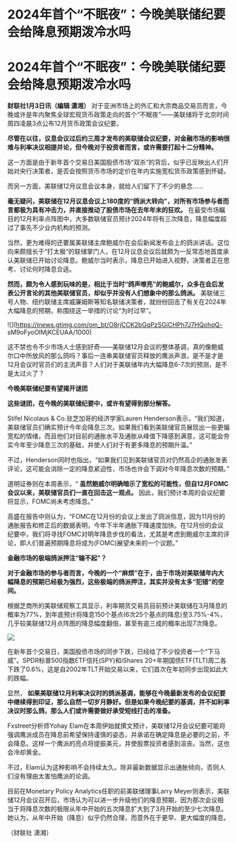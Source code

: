# 2024年首个“不眠夜”：今晚美联储纪要会给降息预期泼冷水吗

# 2024年首个“不眠夜”：今晚美联储纪要会给降息预期泼冷水吗

**财联社1月3日讯（编辑 潇湘）**
对于亚洲市场上的外汇和大宗商品交易员而言，今晚或许是年内聚焦全球宏观货币政策走向的首个“不眠夜”——美联储将于北京时间周四凌晨3点公布12月货币政策会议纪要。

**尽管在以往，议息会议过后约三周才发布的美联储会议纪要，对金融市场的影响很难与利率决议相提并论，但今晚对于投资者而言，或许需要打起十二分精神。**

这一方面是由于新年首个交易日美国股债市场“双杀”的背后，似乎已反映出人们开始对央行决策者，是否会按照货币市场的定价在年内实施宽松货币政策感到怀疑。

而另一方面，美联储12月议息会议本身，就给人们留下了不少的悬念……

**毫无疑问，美联储在12月议息会议上180度的“鸽派大转向”，对所有市场参与者而言都极为具有冲击力，并直接推动了股债市场在去年年末的狂欢。**
在最受市场瞩目的12月利率点阵图中，大多数联储官员预计2024年将有三次降息，降息幅度超过了事先不少业内机构的预测。

当然，更为难得的还要属美联储主席鲍威尔在会后新闻发布会上的鸽派讲话。这位向来颇擅长于“打太极”的联储掌门人，在12月议息会议后就颇为一反常态地首度承认美联储已开始讨论降息。鲍威尔当时表示，降息已开始进入视野，决策者正在思考、讨论何时降息合适。

**然而，颇为令人感到玩味的是，相比于当时“鸽声嘹亮”的鲍威尔，众多在会后发表公开言论的其他美联储官员，却似乎并没有人们想象中的那么鸽派。**
美联储三号人物、纽约联储主席威廉姆斯等知名联储决策者，就纷纷回击了有关在2024年大幅降息的预期，称围绕这一举措的讨论“为时过早”。

![](https://inews.gtimg.com/om_bt/O8rjCCK2bGqPzSGiCHPh7J7HQohqQ-
sM9oFyoOIMjKCEUAA/1000)

这不禁也令不少市场人士感到好奇——美联储12月会议的整体基调，真的像鲍威尔口中所放风的那么鸽吗？事后一连串美联储官员释放的鹰派声浪，是不是才是12月会议时官员们的主流声音？人们对于美联储年内大幅降息6-7次的预测，是不是太过火了？

**今晚美联储纪要有望揭开谜团**

**这些谜团，在今晚的美联储纪要中，或许有望得到部分解答。**

Stifel Nicolaus & Co.驻芝加哥的经济学家Lauren
Henderson表示，“我们知道，美联储官员们确实预计今年会降息三次。如果我们看到美联储官员展现出一些更偏宽松的情绪，而且他们对目前的通胀水平及通胀从峰值下降感到满意，这可能会夯实今年至少降息三次的基础，并使人们对于有更多降息的预期升温。”

不过，Henderson同时也指出，“如果我们见到美联储官员对仍然高企的通胀发表评论，这可能会消除一定的降息紧迫性，市场也许会下调对今年降息次数的预期。”

道明证券则在本周表示，“ **虽然鲍威尔明确暗示了宽松的可能性，但自12月FOMC会议以来，美联储官员们一直在回击这一观点。**
因此，我们预计本周的会议纪要将显示，FOMC尚未考虑降息。”

高盛在报告中则认为，“FOMC在12月份的会议上发出了鸽派信息，因为11月份的通胀报告和修正后的数据表明，今年下半年通胀下降速度加快。在12月份的会议纪要中，我们将寻找FOMC对明年降息步伐的看法，尤其是考虑到鲍威尔主席的评论，即人们普遍预期降息将成为(FOMC)展望未来的一个议题。”

**金融市场的极端鸽派押注“输不起”？**

**对于金融市场的参与者而言，今晚的一个“麻烦”在于，由于市场对美联储年内大幅降息的预期已经极为强烈，这些极端的鸽派押注，其实并没有太多“犯错”的空间。**

根据芝商所的美联储观察工具显示，利率期货交易员目前预计美联储在3月降息的概率为77%，到年底预计将降息150个基点(6次25个基点的降息)至3.75%-4%，几乎较美联储12月点阵图的降息幅度翻倍，甚至有逾三成的概率出现7次降息。

![](https://inews.gtimg.com/om_bt/OW98QO855J83bzrhqDPqAgBD1HpPDQ43lR4P9zthLzPREAA/1000)

在新年首个交易日，美国股债市场的同步下跌，已经给了不少投资者一个“下马威”。SPDR标普500指数ETF信托(SPY)和iShares
20+年期国债ETF(TLT)周二各下跌了0.6%，这是自2002年TLT开始交易以来，它们首次在年初同步出现如此大的跌幅。

显然，
**如果美联储12月利率决议时的鸽派基调，能够在今晚最新发布的会议纪要中继续得到印证，那么自然一切岁月静好。但是如果今晚纪要的基调，并不如利率决议时那么鸽，那么人们或许需要做好承受短线打击的准备。**

Fxstreet分析师Yohay
Elam在本周伊始就撰文预计，美联储12月会议纪要可能将强调鹰派成员在降息前希望保持谨慎的姿态，并承诺在确定降息是必要的之前，不会降息。这样一个鹰派的亮点将提振美元，并使股票投资者感到沮丧。当然，这也会冷却黄金。

不过，Elam认为这种影响不会持续太久。除非最新数据显示出通胀倾向，否则人们没有理由太害怕鹰派的论调。

目前在Monetary Policy Analytics任职的前美联储理事Larry
Meyer则表示，美联储12月会议召开后，市场认为可以进一步升级他们的降息预期，因为那次会议相当于将降息次数的极限从年中开始的五次降息扩大到了3月开始的至少七次降息。她认为，从年中开始（降息）似乎仍然合理，而意外在于更早、更大幅度的降息。

（财联社 潇湘）

